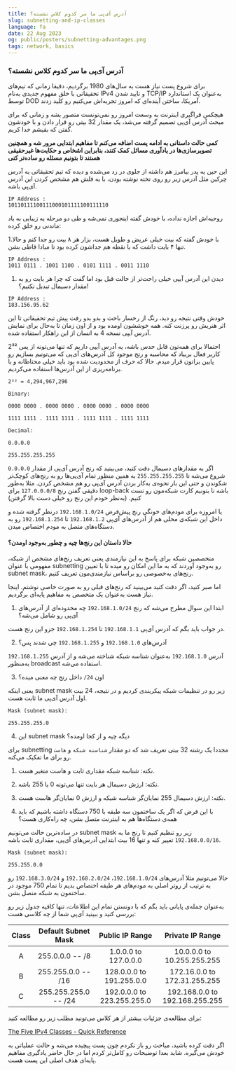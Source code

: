 ```yaml
---
title: آدرس آی‌پی ما سر کدوم کلاس نشسته؟
slug: subnetting-and-ip-classes
language: fa
date: 22 Aug 2023
og: public/posters/subnetting-advantages.png
tags: network, basics
---
```


### آدرس آی‌پی ما سر کدوم کلاس نشسته؟

برای شروع پست نیاز هست به سال‌های 1980 برگردیم، دقیقا زمانی که تیم‌های تحقیقاتی با خلق مفهوم جدیدی به‌نام IPv4 و تایید شدن TCP/IP به‌عنوان یک استاندارد توسط DOD آمریکا، ساختن آینده‌ای که امروز تجربه‌اش می‌کنیم رو کلید زدند.

هیچکس فراگیری اینترنت به وسعت امروز رو نمی‌تونست متصور بشه و زمانی که برای مبحث آدرس آی‌پی تصمیم گرفته می‌شد، یک مقدار 32 بیتی رو قرار دادن و با خودشون گفتن که بقیشم خدا کریم.

**کمی حالت داستانی به ادامه پست اضافه می‌کنم تا مفاهیم ابتدایی مرور شه و همچنین تصویرسازی‌ها در یادآوری مسائل کمک کنند، بنابراین اشخاص و حکایت‌ها غیرحقیقی هستند تا بتونیم مسئله رو ساده‌تر کنی**

این حین یه پدر بیامرز هم داشته از جلوی در رد می‌شده و دیده که تیم تحقیقاتی یه آدرس چرکین مثل آدرس زیر رو روی تخته نوشته بودن، با یه فلش هم مشخص کردن این آدرس آی‌پی باشه.

```
IP Address :
10110111100111000101111100111110
```

روحیه‌اش اجازه نداده، با خودش گفته اینجوری نمی‌شه و طی دو مرحله یه زیبایی به یاد ماندنی رو خلق کرده:

1.با خودش گفته که بیت خیلی عریض و طویل هست، بزار هر ۸ بیت رو جدا کنم و حالا تنها ۴ بایت داشت که با نقطه هم جداشون کرده بود تا مبادا قاطی بشن.

```
IP Address :
1011 0111 . 1001 1100 . 0101 1111 . 0011 1110
```

1. دیدن این آدرس آیپی خیلی راحت‌تر از حالت قبل بود اما گفت که چرا هر بایت رو به مقدار دسیمال تبدیل نکنیم؟!

```
IP Address :
183.156.95.62
```

خودش وقتی نتیجه رو دید، رنگ از رخسار باخت و بدو بدو رفت پیش تیم تحقیقاتی تا این اثر هنریش رو پرزنت کنه. همه خوششون اومده بود و از اون زمان تا به‌حال برای نمایش آدرس آیپی نسخه 4 به انسان از این راهکار استفاده شده.

احتمالا برای همه‌تون قابل حدس باشه، یه آدرس آیپی داریم که تنها می‌تونه از پس 2³² کاربر فعال بربیاد که محاسبه و رنج موجود کل آدرس‌های آی‌پی که می‌تونیم بسازیم رو پایین براتون قرار میدم. حالا که حرف از محدودیت شده بود باید خیلی محتاطانه و با برنامه‌ریزی از این آدرس‌ها استفاده می‌کردیم.

```
2³² = 4,294,967,296

Binary:

0000 0000 . 0000 0000 . 0000 0000 . 0000 0000

1111 1111 . 1111 1111 . 1111 1111 . 1111 1111

Decimal:

0.0.0.0

255.255.255.255
```

اگر به مقدارهای دسیمال دقت کنید، می‌بینید که رنج آدرس آی‌پی از مقدار ```0.0.0.0``` شروع می‌شه تا ```255.255.255.255``` به همین منظور تمام آی‌پی‌ها رو به رنج‌های کوچک‌تر شکوندن و حتی این بار نحوه‌ی به‌کار بردن آدرس آی‌پی رو هم مشخص کردن. مثلا به‌طور دقیقی گفتن رنج ```127.0.0.0/8``` برای loop-back باشه تا بتونیم کارت شبکه‌مون رو تست کنیم. (به‌نظر خودم این رنج رو خیلی دست بالا گرفتن)

یا امروزه برای مودم‌های خونگی رنج پیش‌فرض ```192.168.1.0/24``` درنظر گرفته شده و داخل این شبکه‌ی محلی هم از آدرس‌های آی‌پی ```192.168.1.2``` تا ```192.168.1.254``` رو به دستگاه‌های متصل به مودم اختصاص میدن.

#### حالا داستان این رنج‌ها چیه و چطور به‌وجود اومدن؟

متخصصین شبکه برای پاسخ به این نیازمندی یعنی تعریف رنج‌های مشخص از شبکه، مفهومی با عنوان subnetting رو به‌وجود آوردند که به ما این امکان رو میده تا با تعیین subnet mask، رنج‌های به‌خصوصی رو براساس نیازمندی‌مون تعریف کنیم.

اما صبر کنید، اگر دقت کنید می‌بینید که رنج‌های قبلی رو به صورت خاصی نوشتم. اینجا نیاز هست به‌عنوان یک متخصص به مفاهیم پایه‌ای برگردیم.

1. ابتدا این سوال مطرح می‌شه که رنج ```192.168.1.0/24``` چه محدوده‌ای از آدرس‌های آی‌پی رو شامل می‌شه؟

در جواب باید بگم که آدرس آی‌پی ```192.168.1.1``` تا ```192.168.1.254``` جزو این رنج هست.

2. آدرس‌های ```192.168.1.0``` و ```192.168.1.255``` چی شدند پس؟

آدرس ```192.168.1.0``` به‌عنوان شناسه شبکه شناخته می‌شه و از آدرس ```192.168.1.255``` به‌منظور broadcast استفاده می‌شه.

3. اون ```24/``` داخل رنج چه معنی میده؟

یعنی اینکه subnet mask زیر رو در تنظیمات شبکه پیکربندی کردیم و در نتیجه، 24 بیت اول آدرس آی‌پی ما ثابت هست.

```
Mask (subnet mask):

255.255.255.0
```

4. این subnet mask دیگه چیه و از کجا اومده؟

برای subnetting مجددا یک رشته 32 بیتی تعریف شد که دو مقدار ```شناسنه شبکه``` و ```هاست``` رو برای ما تفکیک می‌کنه.

   1. نکته: شناسه شبکه مقداری ثابت و هاست متغیر هست.
   2. نکته: ارزش دسیمال هر بایت تنها می‌تونه 0 یا 255 باشه.
   3. نکته: ارزش دسیمال 255 نمایان‌گر شناسه شبکه و ارزش 0 نمایان‌گر هاست هست.

1. با این فرض که اگر یک ساختمون سه طبقه با 750 دستگاه داشته باشیم که باید همه‌ی دستگاه‌ها هم به اینترنت متصل بشن، چه راه‌کاری هست؟

در ساده‌ترین حالت می‌تونیم subnet mask زیر رو تنظیم کنیم تا رنج ما به ```192.168.0.0/16``` تغییر کنه و تنها 16 بیت ابتدایی آدرس‌های آی‌پی، مقداری ثابت باشه.

```
Mask (subnet mask):

255.255.0.0
```

حالا می‌تونیم مثلا آدرس‌های ```192.168.1.0/24```، ```192.168.2.0/24``` و ```192.168.3.0/24``` رو به ترتیب از روتر اصلی به مودم‌های هر طبقه اختصاص بدیم تا تمام 750 موجود در ساختمون به شبکه متصل بشن.

به‌عنوان جمله‌ی پایانی باید بگم که با دونستن تمام این اطلاعات، تنها کافیه جدول زیر رو بررسی کنید و ببینید آی‌پی شما از چه کلاسی هست:

| Class | Default Subnet Mask  |      Public IP Range       |        Private IP Range        |
| :---: | :------------------: | :------------------------: | :----------------------------: |
|   A   |   255.0.0.0 -- /8    |    1.0.0.0 to 127.0.0.0    |   10.0.0.0 to 10.255.255.255   |
|   B   |  255.255.0.0 -- /16  |  128.0.0.0 to 191.255.0.0  |  172.16.0.0 to 172.31.255.255  |
|   C   | 255.255.255.0 -- /24 | 192.0.0.0 to 223.255.255.0 | 192.168.0.0 to 192.168.255.255 |

برای مطالعه‌ی جزئیات بیشتر از هر کلاس می‌تونید مطلب زیر رو مطالعه کنید:

[The Five IPv4 Classes - Quick Reference](https://www.meridianoutpost.com/resources/articles/IP-classes.php)

اگر دقت کرده باشید، مباحث رو باز نکردم چون پست پیچیده می‌شه و حالت عملیاتی به خودش می‌گیره. شاید بعدا توضیحات رو کامل‌تر کردم اما در حال حاضر یادگیری مفاهیم پایه‌ای هدف اصلی این پست هست.